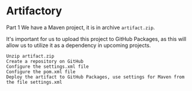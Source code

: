 # Artifactory
Part 1
We have a Maven project, it is in archive `artifact.zip`.

It's important for us to upload this project to GitHub Packages, as this will allow us to utilize it as a dependency in upcoming projects.

    Unzip artifact.zip
    Create a repository on GitHub
    Configure the settings.xml file
    Configure the pom.xml file
    Deploy the artifact to GitHub Packages, use settings for Maven from the file settings.xml
